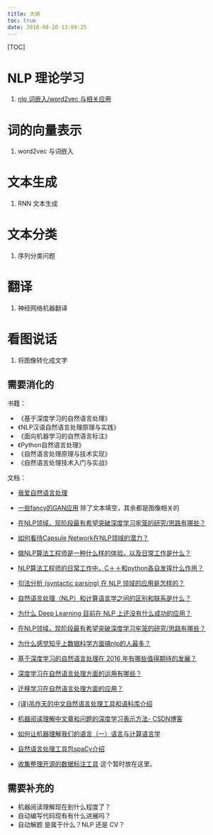 ```yaml
---
title: 大纲
toc: true
date: 2018-08-20 13:09:25
---
```

[TOC]

# NLP 理论学习

1. [nlp 词嵌入/word2vec 与相关应用](http://106.15.37.116/2018/04/03/nlp/)



# 词的向量表示

1. word2vec 与词嵌入



# 文本生成

1. RNN 文本生成



# 文本分类

1. 序列分类问题



# 翻译

1. 神经网络机器翻译





# 看图说话

1. 将图像转化成文字




## 需要消化的

书籍：

- 《基于深度学习的自然语言处理》
- 《NLP汉语自然语言处理原理与实践》
- 《面向机器学习的自然语言标注》
- 《Python自然语言处理》
- 《自然语言处理原理与技术实现》
- 《自然语言处理技术入门与实战》

文档：

- [我爱自然语言处理](http://www.52nlp.cn/)

- [一些fancy的GAN应用](https://zhuanlan.zhihu.com/p/39530883) 除了文本填空，其余都是图像相关的
- [在NLP领域，现阶段最有希望突破深度学习牢笼的研究/思路有哪些？](https://www.zhihu.com/question/265118704)
- [如何看待Capsule Network在NLP领域的潜力？](https://www.zhihu.com/question/268072443)
- [做NLP算法工程师是一种什么样的体验，以及日常工作是什么？](https://www.zhihu.com/question/264026224)
- [NLP算法工程师的日常工作中，C＋＋和python各自发挥什么作用？](https://www.zhihu.com/question/277164571)

- [句法分析 (syntactic parsing) 在 NLP 领域的应用是怎样的？](https://www.zhihu.com/question/39034550)
- [自然语言处理（NLP）和计算语言学之间的区别和联系是什么？](https://www.zhihu.com/question/25358316)
- [为什么 Deep Learning 目前在 NLP 上还没有什么成功的应用？](https://www.zhihu.com/question/20981008)
- [在NLP领域，现阶段最有希望突破深度学习牢笼的研究/思路有哪些？](https://www.zhihu.com/question/265118704)
- [为什么感觉知乎上数据科学方面搞nlp的人最多？](https://www.zhihu.com/question/32262590)
- [基于深度学习的自然语言处理在 2016 年有哪些值得期待的发展？](https://www.zhihu.com/question/40489869)
- [深度学习在自然语言处理方面的运用有哪些？](https://www.zhihu.com/question/40873677)
- [迁移学习在自然语言处理方面的应用？](https://www.zhihu.com/question/68346846)


- [(译)吊炸天的中文自然语言处理工具和语料库介绍](http://mlln.cn/2018/06/02/[%E8%BD%AC]%E5%90%8A%E7%82%B8%E5%A4%A9%E7%9A%84%E4%B8%AD%E6%96%87%E8%87%AA%E7%84%B6%E8%AF%AD%E8%A8%80%E5%A4%84%E7%90%86%E5%B7%A5%E5%85%B7%E5%92%8C%E8%AF%AD%E6%96%99%E5%BA%93%E4%BB%8B%E7%BB%8D/)

- [机器阅读理解中文章和问题的深度学习表示方法- CSDN博客](https://blog.csdn.net/malefactor/article/details/52599733)

- [如何让机器理解我们的语言（一）语言与计算语言学](https://reginald1787.github.io/2015/09/04/nlp-1/)



- [自然语言处理工具包spaCy介绍](http://www.52nlp.cn/tag/%E8%AF%8D%E6%80%A7%E6%A0%87%E6%B3%A8)
- [收集整理开源的数据标注工具](https://github.com/mingx9527/Data_Label_Tools) 这个暂时放在这里。

## 需要补充的

- 机器阅读理解现在到什么程度了？
- 自动编写代码现有有什么进展吗？
- 自动解题 是属于什么？NLP 还是 CV？
